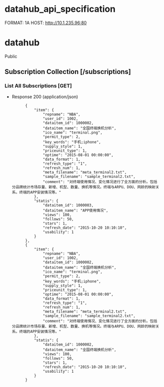 # datahub_api_specification
FORMAT: 1A
HOST: http://10.1.235.96:80

# datahub

Public

## Subscription Collection [/subscriptions]

### List All Subscriptions [GET]

+ Response 200 (application/json)

        
            {
                "item": {
                    "repname": "NBA",
                    "user_id": 1002,
                    "dataitem_id": 1000002,
                    "dataitem_name": "全国终端换机分析",
                    "ico_name": "terminal.png",
                    "permit_type": 2,
                    "key_words": "手机;iphone",
                    "supply_style": 1,
                    "priceunit_type": 1,
                    "optime": "2015-08-01 00:00:00",
                    "data_format": 1,
                    "refresh_type": "1",
                    "refresh_num": 1,
                    "meta_filename": "meta_terminal2.txt",
                    "sample_filename": "sample_terminal2.txt",
                    "comment": "对终端使用情况、变化情况进行了全方面的分析。包括分品牌统计市场存量、新增、机型、数量、换机等情况。终端与ARPU、DOU、网龄的映射关系。终端的APP安装情况等。"
                },
                "statis": {
                    "dataitem_id": 1000003,
                    "dataitem_name": "APP使用情况",
                    "views": 100,
                    "follows": 50,
                    "stars": 1,
                    "refresh_date": "2015-10-20 10:10:10",
                    "usability": 1
                }
            },
            {
                "item": {
                    "repname": "NBA",
                    "user_id": 1002,
                    "dataitem_id": 1000002,
                    "dataitem_name": "全国终端换机分析",
                    "ico_name": "terminal.png",
                    "permit_type": 2,
                    "key_words": "手机;iphone",
                    "supply_style": 1,
                    "priceunit_type": 1,
                    "optime": "2015-08-01 00:00:00",
                    "data_format": 1,
                    "refresh_type": "1",
                    "refresh_num": 1,
                    "meta_filename": "meta_terminal2.txt",
                    "sample_filename": "sample_terminal2.txt",
                    "comment": "对终端使用情况、变化情况进行了全方面的分析。包括分品牌统计市场存量、新增、机型、数量、换机等情况。终端与ARPU、DOU、网龄的映射关系。终端的APP安装情况等。"
                },
                "statis": {
                    "dataitem_id": 1000002,
                    "dataitem_name": "全国终端换机分析",
                    "views": 100,
                    "follows": 50,
                    "stars": 1,
                    "refresh_date": "2015-10-20 10:10:10",
                    "usability": 1
                }
            }
 

 
